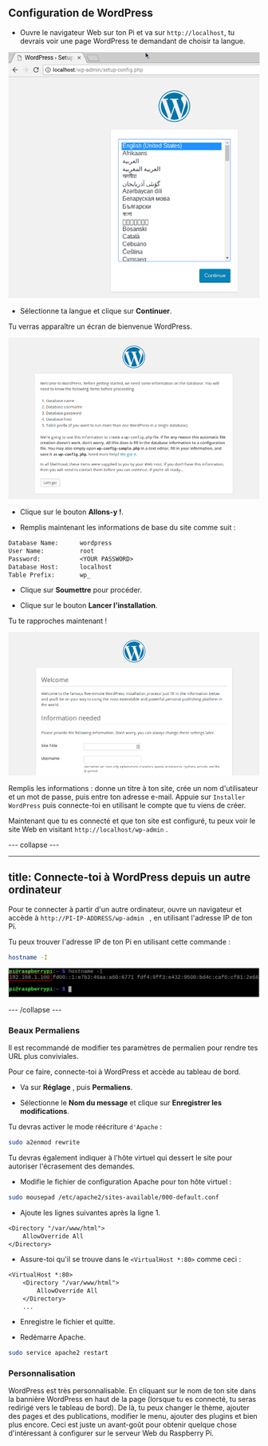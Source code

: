 ## Configuration de WordPress

+ Ouvre le navigateur Web sur ton Pi et va sur `http://localhost`, tu devrais voir une page WordPress te demandant de choisir ta langue.

![Sélection de la langue de WordPress](images/wordpress_language.png)

+ Sélectionne ta langue et clique sur **Continuer**.

Tu verras apparaître un écran de bienvenue WordPress.

![Écran d'accueil de WordPress](images/wordpress-welcome.png)

+ Clique sur le bouton **Allons-y !**.

+ Remplis maintenant les informations de base du site comme suit :

```
Database Name:      wordpress
User Name:          root
Password:           <YOUR PASSWORD>
Database Host:      localhost
Table Prefix:       wp_
```

+ Clique sur **Soumettre** pour procéder.

+ Clique sur le bouton **Lancer l'installation**.

Tu te rapproches maintenant !

![Écran d'accueil de WordPress](images/wp-info.png)

Remplis les informations : donne un titre à ton site, crée un nom d'utilisateur et un mot de passe, puis entre ton adresse e-mail. Appuie sur `Installer WordPress` puis connecte-toi en utilisant le compte que tu viens de créer.

Maintenant que tu es connecté et que ton site est configuré, tu peux voir le site Web en visitant `http://localhost/wp-admin` .

--- collapse ---

---
title: Connecte-toi à WordPress depuis un autre ordinateur
---

Pour te connecter à partir d'un autre ordinateur, ouvre un navigateur et accède à `http://PI-IP-ADDRESS/wp-admin ` , en utilisant l'adresse IP de ton Pi.

Tu peux trouver l'adresse IP de ton Pi en utilisant cette commande :

```bash
hostname -I
```

![nom d'hôte](images/hostname_annotated.png)

--- /collapse ---


### Beaux Permaliens

Il est recommandé de modifier tes paramètres de permalien pour rendre tes URL plus conviviales.

Pour ce faire, connecte-toi à WordPress et accède au tableau de bord.

+ Va sur **Réglage** , puis **Permaliens**.

+ Sélectionne le **Nom du message** et clique sur **Enregistrer les modifications**.

Tu devras activer le mode réécriture `d'Apache` :

```bash
sudo a2enmod rewrite
```

Tu devras également indiquer à l'hôte virtuel qui dessert le site pour autoriser l'écrasement des demandes.

+ Modifie le fichier de configuration Apache pour ton hôte virtuel :

```bash
sudo mousepad /etc/apache2/sites-available/000-default.conf
```

+ Ajoute les lignes suivantes après la ligne 1.

```
<Directory "/var/www/html">
    AllowOverride All
</Directory>
```

- Assure-toi qu'il se trouve dans le `<VirtualHost *:80>` comme ceci :

```
<VirtualHost *:80>
    <Directory "/var/www/html">
        AllowOverride All
    </Directory>
    ...
```

+ Enregistre le fichier et quitte.

+ Redémarre Apache.

```bash
sudo service apache2 restart
```

### Personnalisation

WordPress est très personnalisable. En cliquant sur le nom de ton site dans la bannière WordPress en haut de la page (lorsque tu es connecté, tu seras redirigé vers le tableau de bord). De là, tu peux changer le thème, ajouter des pages et des publications, modifier le menu, ajouter des plugins et bien plus encore. Ceci est juste un avant-goût pour obtenir quelque chose d'intéressant à configurer sur le serveur Web du Raspberry Pi.
